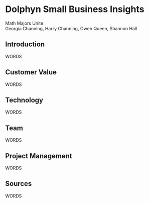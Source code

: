 # Dolphyn Small Business Insights

Math Majors Unite  
Georgia Channing, Harry Channing, Owen Queen, Shannon Hall

## Introduction

WORDS

## Customer Value

WORDS

## Technology

WORDS

## Team

WORDS

## Project Management

WORDS

## Sources

WORDS
